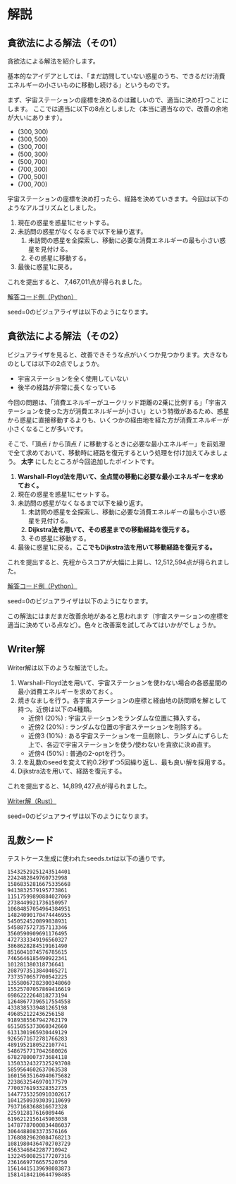 # 解説

## 貪欲法による解法（その1）

貪欲法による解法を紹介します。

基本的なアイデアとしては、「まだ訪問していない惑星のうち、できるだけ消費エネルギーの小さいものに移動し続ける」というものです。

まず、宇宙ステーションの座標を決めるのは難しいので、適当に決め打つことにします。
ここでは適当に以下の8点としました（本当に適当なので、改善の余地が大いにあります）。

- $(300, 300)$
- $(300, 500)$
- $(300, 700)$
- $(500, 300)$
- $(500, 700)$
- $(700, 300)$
- $(700, 500)$
- $(700, 700)$

宇宙ステーションの座標を決め打ったら、経路を決めていきます。今回は以下のようなアルゴリズムとしました。

1. 現在の惑星を惑星1にセットする。
2. 未訪問の惑星がなくなるまで以下を繰り返す。
   1. 未訪問の惑星を全探索し、移動に必要な消費エネルギーの最も小さい惑星を見付ける。
   2. その惑星に移動する。
3. 最後に惑星1に戻る。

これを提出すると、 7,467,011点が得られました。

[解答コード例（Python）](https://yukicoder.me/submissions/774530)

seed=0のビジュアライザは以下のようになります。

## 貪欲法による解法（その2）

ビジュアライザを見ると、改善できそうな点がいくつか見つかります。大きなものとしては以下の2点でしょうか。

- 宇宙ステーションを全く使用していない
- 後半の経路が非常に長くなっている

今回の問題は、「消費エネルギーがユークリッド距離の2乗に比例する」「宇宙ステーションを使った方が消費エネルギーが小さい」という特徴があるため、惑星から惑星に直接移動するよりも、いくつかの経由地を経た方が消費エネルギーが小さくなることが多いです。

そこで、「頂点 $i$ から頂点 $i'$ に移動するときに必要な最小エネルギー」を前処理で全て求めておいて、移動時に経路を復元するという処理を付け加えてみましょう。 **太字** にしたところが今回追加したポイントです。

1. **Warshall-Floyd法を用いて、全点間の移動に必要な最小エネルギーを求めておく。**
2. 現在の惑星を惑星1にセットする。
3. 未訪問の惑星がなくなるまで以下を繰り返す。
   1. 未訪問の惑星を全探索し、移動に必要な消費エネルギーの最も小さい惑星を見付ける。
   2. **Dijkstra法を用いて、その惑星までの移動経路を復元する。**
   3. その惑星に移動する。
4. 最後に惑星1に戻る。**ここでもDijkstra法を用いて移動経路を復元する。**

これを提出すると、先程からスコアが大幅に上昇し、12,512,594点が得られました。

[解答コード例（Python）](https://yukicoder.me/submissions/774528)

seed=0のビジュアライザは以下のようになります。

この解法にはまだまだ改善余地があると思われます（宇宙ステーションの座標を適当に決めている点など）。色々と改善案を試してみてはいかがでしょうか。

## Writer解

Writer解は以下のような解法でした。

1. Warshall-Floyd法を用いて、宇宙ステーションを使わない場合の各惑星間の最小消費エネルギーを求めておく。
2. 焼きなましを行う。各宇宙ステーションの座標と経由地の訪問順を解として持つ。近傍は以下の4種類。
    - 近傍1 (20%) : 宇宙ステーションをランダムな位置に挿入する。
    - 近傍2 (20%) : ランダムな位置の宇宙ステーションを削除する。
    - 近傍3 (10%) : ある宇宙ステーションを一旦削除し、ランダムにずらした上で、各辺で宇宙ステーションを使う/使わないを貪欲に決め直す。
    - 近傍4 (50%) : 普通の2-optを行う。
3. 2.を乱数のseedを変えて約0.2秒ずつ5回繰り返し、最も良い解を採用する。
4. Dijkstra法を用いて、経路を復元する。

これを提出すると、14,899,427点が得られました。

[Writer解（Rust）](https://yukicoder.me/submissions/774386)

seed=0のビジュアライザは以下のようになります。

## 乱数シード

テストケース生成に使われたseeds.txtは以下の通りです。

```text
15432529251243514401
2242482849760732998
15868352816675335668
9413832579195773861
11517599890884027069
2738449921736150957
10684857054964384951
14824090170474446955
5450524520899838931
5458875727357113346
3560590909691176495
4727333349196560327
3868628284519161490
8516041074576785615
7465646185490922341
101281380318736641
2087973513840405271
7373570657700542225
13558067282300348060
15525707057869416619
6986222264818273194
12648677396517554558
4338385339481265198
496852122436256158
9189385567942762179
6515055373060342660
6131301965930449129
9265671672781766283
4891952180522107741
5486757717042680026
6782780007373684118
13503324327325293708
5859564602637063538
16015635164940675682
2238632546970177579
7700376193328352735
14477353250910302617
10412509393039110699
7937168368816672328
225912817616089446
6196212156145903038
14787787000834486037
3064488083373576166
17680829620084768213
10819804364702703729
4563346842287710942
13224500825177207316
2361669776657520750
15614415139698083873
15814184210644798485
```
